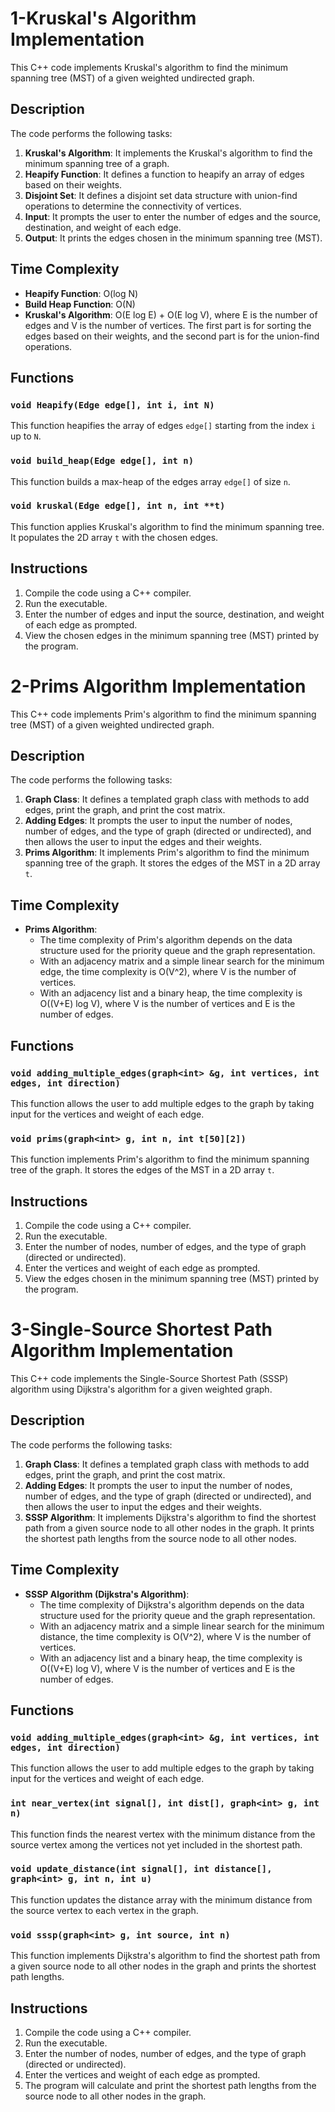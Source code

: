 # 1-Kruskal's Algorithm Implementation

This C++ code implements Kruskal's algorithm to find the minimum spanning tree (MST) of a given weighted undirected graph.

## Description

The code performs the following tasks:

1. **Kruskal's Algorithm**: It implements the Kruskal's algorithm to find the minimum spanning tree of a graph.
2. **Heapify Function**: It defines a function to heapify an array of edges based on their weights.
3. **Disjoint Set**: It defines a disjoint set data structure with union-find operations to determine the connectivity of vertices.
4. **Input**: It prompts the user to enter the number of edges and the source, destination, and weight of each edge.
5. **Output**: It prints the edges chosen in the minimum spanning tree (MST).

## Time Complexity

- **Heapify Function**: O(log N)
- **Build Heap Function**: O(N)
- **Kruskal's Algorithm**: O(E log E) + O(E log V), where E is the number of edges and V is the number of vertices. The first part is for sorting the edges based on their weights, and the second part is for the union-find operations.

## Functions

### `void Heapify(Edge edge[], int i, int N)`

This function heapifies the array of edges `edge[]` starting from the index `i` up to `N`.

### `void build_heap(Edge edge[], int n)`

This function builds a max-heap of the edges array `edge[]` of size `n`.

### `void kruskal(Edge edge[], int n, int **t)`

This function applies Kruskal's algorithm to find the minimum spanning tree. It populates the 2D array `t` with the chosen edges.

## Instructions

1. Compile the code using a C++ compiler.
2. Run the executable.
3. Enter the number of edges and input the source, destination, and weight of each edge as prompted.
4. View the chosen edges in the minimum spanning tree (MST) printed by the program.

# 2-Prims Algorithm Implementation

This C++ code implements Prim's algorithm to find the minimum spanning tree (MST) of a given weighted undirected graph.

## Description

The code performs the following tasks:

1. **Graph Class**: It defines a templated graph class with methods to add edges, print the graph, and print the cost matrix.
2. **Adding Edges**: It prompts the user to input the number of nodes, number of edges, and the type of graph (directed or undirected), and then allows the user to input the edges and their weights.
3. **Prims Algorithm**: It implements Prim's algorithm to find the minimum spanning tree of the graph. It stores the edges of the MST in a 2D array `t`.

## Time Complexity

- **Prims Algorithm**: 
  - The time complexity of Prim's algorithm depends on the data structure used for the priority queue and the graph representation.
  - With an adjacency matrix and a simple linear search for the minimum edge, the time complexity is O(V^2), where V is the number of vertices.
  - With an adjacency list and a binary heap, the time complexity is O((V+E) log V), where V is the number of vertices and E is the number of edges.

## Functions

### `void adding_multiple_edges(graph<int> &g, int vertices, int edges, int direction)`

This function allows the user to add multiple edges to the graph by taking input for the vertices and weight of each edge.

### `void prims(graph<int> g, int n, int t[50][2])`

This function implements Prim's algorithm to find the minimum spanning tree of the graph. It stores the edges of the MST in a 2D array `t`.

## Instructions

1. Compile the code using a C++ compiler.
2. Run the executable.
3. Enter the number of nodes, number of edges, and the type of graph (directed or undirected).
4. Enter the vertices and weight of each edge as prompted.
5. View the edges chosen in the minimum spanning tree (MST) printed by the program.

# 3-Single-Source Shortest Path Algorithm Implementation

This C++ code implements the Single-Source Shortest Path (SSSP) algorithm using Dijkstra's algorithm for a given weighted graph.

## Description

The code performs the following tasks:

1. **Graph Class**: It defines a templated graph class with methods to add edges, print the graph, and print the cost matrix.
2. **Adding Edges**: It prompts the user to input the number of nodes, number of edges, and the type of graph (directed or undirected), and then allows the user to input the edges and their weights.
3. **SSSP Algorithm**: It implements Dijkstra's algorithm to find the shortest path from a given source node to all other nodes in the graph. It prints the shortest path lengths from the source node to all other nodes.

## Time Complexity

- **SSSP Algorithm (Dijkstra's Algorithm)**: 
  - The time complexity of Dijkstra's algorithm depends on the data structure used for the priority queue and the graph representation.
  - With an adjacency matrix and a simple linear search for the minimum distance, the time complexity is O(V^2), where V is the number of vertices.
  - With an adjacency list and a binary heap, the time complexity is O((V+E) log V), where V is the number of vertices and E is the number of edges.

## Functions

### `void adding_multiple_edges(graph<int> &g, int vertices, int edges, int direction)`

This function allows the user to add multiple edges to the graph by taking input for the vertices and weight of each edge.

### `int near_vertex(int signal[], int dist[], graph<int> g, int n)`

This function finds the nearest vertex with the minimum distance from the source vertex among the vertices not yet included in the shortest path.

### `void update_distance(int signal[], int distance[], graph<int> g, int n, int u)`

This function updates the distance array with the minimum distance from the source vertex to each vertex in the graph.

### `void sssp(graph<int> g, int source, int n)`

This function implements Dijkstra's algorithm to find the shortest path from a given source node to all other nodes in the graph and prints the shortest path lengths.

## Instructions

1. Compile the code using a C++ compiler.
2. Run the executable.
3. Enter the number of nodes, number of edges, and the type of graph (directed or undirected).
4. Enter the vertices and weight of each edge as prompted.
5. The program will calculate and print the shortest path lengths from the source node to all other nodes in the graph.


